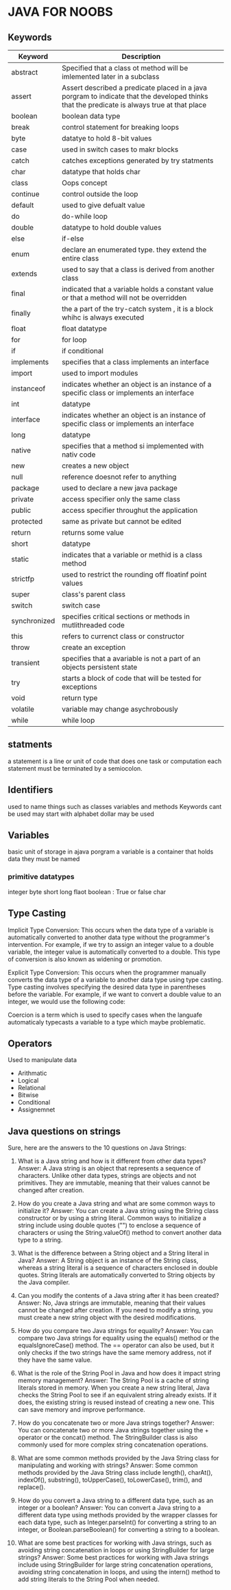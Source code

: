 # JAVA FOR NOOBS



## Keywords

| Keyword | Description |
| --- | ----------- |
| abstract | Specified that a class ot method will be imlemented later in a subclass |
| assert | Assert described a predicate placed in a java porgram to indicate that the developed thinks that the predicate is always true at that place |
|boolean| boolean data type|
|break| control statement for breaking loops|
|byte|datatye to hold 8-bit values|
|case|used in switch cases to makr blocks|
|catch|catches exceptions generated by try statments|
|char|datatype that holds char|
|class|Oops concept|
|continue|control outside the loop|
|default|used to give defualt value|
|do| do-while loop|
|double|datatype to hold double values|
|else|if-else|
|enum|declare an enumerated type. they extend the entire class|
|extends|used to say that a class is derived from another class|
|final|indicated that a variable holds a constant value or that a method will not be overridden|
|finally|the a part of the try-catch system , it is a block whihc is always executed|
|float|float datatype|
|for|for loop|
|if|if conditional|
|implements|specifies that a class implements an interface|
|import|used to import modules|
|instanceof|indicates whether an object is an instance of a specific class or implements an interface|
|int|datatype|
|interface|indicates whether an object is an instance of  specific class or implements an interface|
|long|datatype|
|native|specifies that a method si implemented with nativ code|
|new|creates a new object|
|null|reference doesnot refer to anything|
|package|used to declare a new java package|
|private|access specifier only the same class|
|public|access specifier throughut the application|
|protected|same as private but cannot be edited |
|return| returns some value|
|short|datatype|
|static|indicates that a variable or methid is a class method|
|strictfp|used to restrict the rounding off floatinf point values|
|super|class's parent class|
|switch|switch case|
|synchronized|specifies critical sections or methods in mutlithreaded code|
|this|refers to currenct class or constructor|
|throw|create an exception|
|transient|specifies that a avariable is not a part of an objects persistent state|
|try|starts a block of code that will be tested for exceptions|
|void|return type|
|volatile|variable may change asychrobously|
|while|while loop|


## statments

a statement is  a line or unit of code that does one task or computation
each statement must be terminated by a semiocolon.

## Identifiers

used to name things such as classes variables and methods
Keywords cant be used 
may start with alphabet 
dollar may be used

## Variables

basic unit of storage in ajava porgram
a variable is a container that holds data
they must be named

### primitive datatypes

integer
byte
short 
long
flaot
boolean  : True or false
char

## Type Casting

Implicit Type Conversion: This occurs when the data type of a variable is automatically converted to another data type without the programmer's intervention. For example, if we try to assign an integer value to a double variable, the integer value is automatically converted to a double. This type of conversion is also known as widening or promotion.

Explicit Type Conversion: This occurs when the programmer manually converts the data type of a variable to another data type using type casting. Type casting involves specifying the desired data type in parentheses before the variable. For example, if we want to convert a double value to an integer, we would use the following code:
                      
Coercion is a term which is used to specify cases when the languafe automaticaly typecasts a variable to a type which maybe problematic. 

## Operators

Used to manipulate data
- Arithmatic
- Logical
- Relational
- Bitwise
- Conditional
- Assignemnet

## Java questions on strings

Sure, here are the answers to the 10 questions on Java Strings:

1. What is a Java string and how is it different from other data types?
Answer: A Java string is an object that represents a sequence of characters. Unlike other data types, strings are objects and not primitives. They are immutable, meaning that their values cannot be changed after creation.

2. How do you create a Java string and what are some common ways to initialize it?
Answer: You can create a Java string using the String class constructor or by using a string literal. Common ways to initialize a string include using double quotes ("") to enclose a sequence of characters or using the String.valueOf() method to convert another data type to a string.

3. What is the difference between a String object and a String literal in Java?
Answer: A String object is an instance of the String class, whereas a string literal is a sequence of characters enclosed in double quotes. String literals are automatically converted to String objects by the Java compiler.

4. Can you modify the contents of a Java string after it has been created?
Answer: No, Java strings are immutable, meaning that their values cannot be changed after creation. If you need to modify a string, you must create a new string object with the desired modifications.

5. How do you compare two Java strings for equality?
Answer: You can compare two Java strings for equality using the equals() method or the equalsIgnoreCase() method. The == operator can also be used, but it only checks if the two strings have the same memory address, not if they have the same value.

6. What is the role of the String Pool in Java and how does it impact string memory management?
Answer: The String Pool is a cache of string literals stored in memory. When you create a new string literal, Java checks the String Pool to see if an equivalent string already exists. If it does, the existing string is reused instead of creating a new one. This can save memory and improve performance.

7. How do you concatenate two or more Java strings together?
Answer: You can concatenate two or more Java strings together using the + operator or the concat() method. The StringBuilder class is also commonly used for more complex string concatenation operations.

8. What are some common methods provided by the Java String class for manipulating and working with strings?
Answer: Some common methods provided by the Java String class include length(), charAt(), indexOf(), substring(), toUpperCase(), toLowerCase(), trim(), and replace().

9. How do you convert a Java string to a different data type, such as an integer or a boolean?
Answer: You can convert a Java string to a different data type using methods provided by the wrapper classes for each data type, such as Integer.parseInt() for converting a string to an integer, or Boolean.parseBoolean() for converting a string to a boolean.

10. What are some best practices for working with Java strings, such as avoiding string concatenation in loops or using StringBuilder for large strings?
Answer: Some best practices for working with Java strings include using StringBuilder for large string concatenation operations, avoiding string concatenation in loops, and using the intern() method to add string literals to the String Pool when needed.




